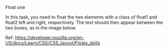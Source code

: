Float one

In this task, you need to float the two elements with a class of float1 and float2 left and right, respectively. The text should then appear between the two boxes, as in the image below.

Ref: https://developer.mozilla.org/en-US/docs/Learn/CSS/CSS_layout/Floats_skills
